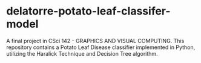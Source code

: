 # delatorre-potato-leaf-classifer-model
A final project in CSci 142 - GRAPHICS AND VISUAL COMPUTING. This repository contains a Potato Leaf Disease classifier implemented in Python, utilizing the Haralick Technique and Decision Tree algorithm.

